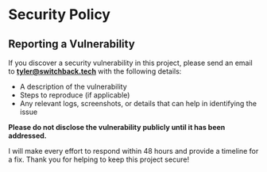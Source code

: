 # Security Policy

## Reporting a Vulnerability

If you discover a security vulnerability in this project, please send an email to **tyler@switchback.tech** with the following details:  

- A description of the vulnerability  
- Steps to reproduce (if applicable)  
- Any relevant logs, screenshots, or details that can help in identifying the issue  

**Please do not disclose the vulnerability publicly until it has been addressed.**  

I will make every effort to respond within 48 hours and provide a timeline for a fix. Thank you for helping to keep this project secure!  
